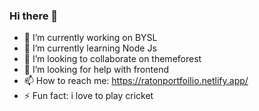 ### Hi there 👋

- 🔭 I’m currently working on BYSL
- 🌱 I’m currently learning Node Js
- 👯 I’m looking to collaborate on themeforest
- 🤔 I’m looking for help with frontend
- 📫 How to reach me: https://ratonportfoilio.netlify.app/
- ⚡ Fun fact: i love to play cricket






